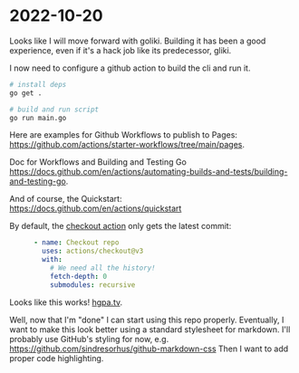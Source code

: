 # 2022-10-20

Looks like I will move forward with goliki.
Building it has been a good experience,
even if it's a hack job like its predecessor, gliki.

I now need to configure a github action to build the cli and run it.

```bash
# install deps
go get .

# build and run script
go run main.go
```

Here are examples for Github Workflows to publish to Pages:
https://github.com/actions/starter-workflows/tree/main/pages.

Doc for Workflows and Building and Testing Go https://docs.github.com/en/actions/automating-builds-and-tests/building-and-testing-go.

And of course, the Quickstart: https://docs.github.com/en/actions/quickstart

By default, the [checkout action](https://github.com/actions/checkout) only gets the latest commit:

```yaml
      - name: Checkout repo
        uses: actions/checkout@v3
        with:
          # We need all the history!
          fetch-depth: 0
          submodules: recursive
```

Looks like this works! [hgpa.tv](https://www.hgpa.tv).

Well, now that I'm "done" I can start using this repo properly.
Eventually, I want to make this look better using a standard stylesheet for markdown.
I'll probably use GitHub's styling for now, e.g. https://github.com/sindresorhus/github-markdown-css
Then I want to add proper code highlighting.
